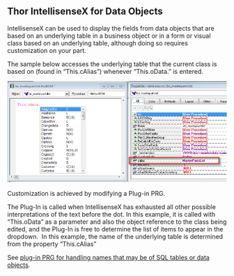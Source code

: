 ﻿## Thor IntellisenseX for Data Objects

IntellisenseX can be used to display the fields from data objects that are based on an underlying table in a business object or in a form or visual class based on an underlying table, although doing so requires customization on your part.

The sample below accesses the underlying table that the current class is based on (found in “This.cAlias”) whenever “This.oData.” is entered.

![](images/thor_intellisensex_data_object_image_6.png)

Customization is achieved by modifying a Plug-in PRG.

The Plug-In is called when IntellisenseX has exhausted all other possible interpretations of the text before the dot. In this example, it is called with “This.oData” as a parameter and also the object reference to the class being edited, and the Plug-In is free to determine the list of items to appear in the dropdown.  In this example, the name of the underlying table is determined from the property “This.cAlias”

See [plug-in PRG for handling names that may be of SQL tables or data objects](http://vfpx.codeplex.com/wikipage?title=Thor%20IntellisenseX%20Implicit%20Tables).

